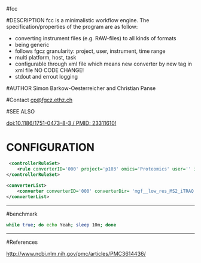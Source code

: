 #fcc


#DESCRIPTION
fcc is a minimalistic workflow engine.
The specification/properties of the program are as follow:
- converting instrument files (e.g. RAW-files) to all kinds of formats
- being generic
- follows fgcz granularity: project, user, instrument, time range
- multi platform, host, task
- configurable through xml file which means new converter by new tag in xml file NO CODE CHANGE!
- stdout and errout logging

#AUTHOR
Simon Barkow-Oesterreicher and Christian Panse 
    
#Contact
<cp@fgcz.ethz.ch>

#SEE ALSO

[doi:10.1186/1751-0473-8-3 / PMID: 23311610!](http://www.scfbm.org/content/8/1/3/abstract)

# CONFIGURATION

```xml
 <controllerRuleSet>
    <rule converterID='000' project='p103' omics='Proteomics' user='' instrument='ORBI_2' beginDate='20080901' endDate='20990101' keyword="iTRAQ"></rule>
</controllerRuleSet>
    
<converterList>
    <converter converterID='000' converterDir= 'mgf__low_res_MS2_iTRAQ' converterCmd='cscript "C:\FGCZ\fgcz-proteomics\stage\mascot_distiller\fgczRaw2Mgf.vbs"' converterOptions='"C:\FGCZ\fgcz-proteomics\stage\generalRawFileConverterRobot\MascotDistillerOPTs\Orbitrap_low_res_MS2_iTRAQ.opt"' toFileExt='.mgf' hostname='fgcz-s-034'> </converter>
</converterList>
```
    



---
#benchmark
```bash
while true; do echo Yeah; sleep 10m; done 
```

---

#References

http://www.ncbi.nlm.nih.gov/pmc/articles/PMC3614436/
